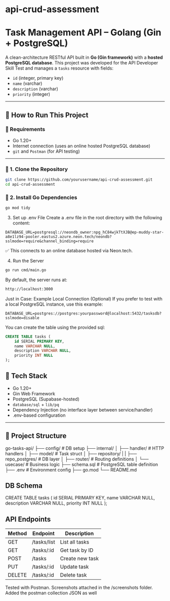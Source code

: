# api-crud-assessment

# Task Management API – Golang (Gin + PostgreSQL)

A clean-architecture RESTful API built in **Go (Gin framework)** with a **hosted PostgreSQL database**. This project was developed for the API Developer Skill Test and manages a `tasks` resource with fields:

- `id` (integer, primary key)
- `name` (varchar)
- `description` (varchar)
- `priority` (integer)

---

## 🚀 How to Run This Project

### 🧱 Requirements

- Go 1.20+
- Internet connection (uses an online hosted PostgreSQL database)
- `git` and `Postman` (for API testing)

---

### 🔧 1. Clone the Repository

```bash
git clone https://github.com/yourusername/api-crud-assessment.git
cd api-crud-assessment
```
### 🔧 2. Install Go Dependencies
```bash 
go mod tidy
```
3. Set up .env File
Create a .env file in the root directory with the following content:

```env
DATABASE_URL=postgresql://neondb_owner:npg_hC84wjkTtXJB@ep-muddy-star-a8e1lz94-pooler.eastus2.azure.neon.tech/neondb?sslmode=require&channel_binding=require
```
✅ This connects to an online database hosted via Neon.tech.

4. Run the Server
```bash
go run cmd/main.go
```
By default, the server runs at:
```bash
http://localhost:3000
```

Just in Case: Example Local Connection (Optional)
If you prefer to test with a local PostgreSQL instance, use this example:
```env
DATABASE_URL=postgres://postgres:yourpassword@localhost:5432/tasksdb?sslmode=disable
```
You can create the table using the provided sql:

```sql
CREATE TABLE tasks (
    id SERIAL PRIMARY KEY,
    name VARCHAR NULL,
    description VARCHAR NULL,
    priority INT NULL
);
```


## 🧱 Tech Stack

- Go 1.20+
- Gin Web Framework
- PostgreSQL (Supabase-hosted)
- `database/sql` + `lib/pq`
- Dependency Injection (no interface layer between service/handler)
- .env-based configuration

---

## 📁 Project Structure

go-tasks-api/
├── config/ # DB setup
├── internal/
│ ├── handler/ # HTTP handlers
│ ├── model/ # Task struct
│ ├── repository/
| | ├── repo_postgres/ # DB layer
│ ├── router/ # Routing definitions
│ └── usecase/ # Business logic
├── schema.sql # PostgreSQL table definition
├── .env # Environment config
├── go.mod
└── README.md

## DB Schema

CREATE TABLE tasks (
    id SERIAL PRIMARY KEY,
    name VARCHAR NULL,
    description VARCHAR NULL,
    priority INT NULL
);
## API Endpoints

| Method | Endpoint    | Description     |
| ------ | ----------- | --------------- |
| GET    | /tasks/list | List all tasks  |
| GET    | /tasks/:id  | Get task by ID  |
| POST   | /tasks      | Create new task |
| PUT    | /tasks/:id  | Update task     |
| DELETE | /tasks/:id  | Delete task     |


Tested with Postman. Screenshots attached in the /screenshots folder.
Added the postman collection JSON as well
